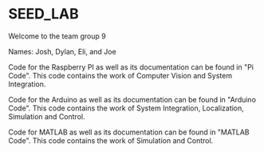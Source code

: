# SEED_LAB

Welcome to the team group 9

Names: Josh, Dylan, Eli, and Joe

Code for the Raspberry PI as well as its documentation can be found in "Pi Code".
This code contains the work of Computer Vision and System Integration.
 
Code for the Arduino as well as its documentation can be found in "Arduino Code".
This code contains the work of System Integration, Localization, Simulation and Control.

Code for MATLAB as well as its documentation can be found in "MATLAB Code".
This code contains the work of Simulation and Control.